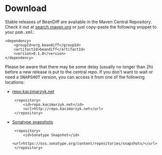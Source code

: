 Download 
========

Stable releases of BeanDiff are available in the Maven Central Repository. Check it out at [search.maven.org](http://http://search.maven.org/#search|ga|1|a%3A%22beandiff%22%20g%3A%22org.beandiff%22) or just copy-paste the following snippet to your <tt>pom.xml</tt>:

	<dependency>
		<groupId>org.beandiff</groupId>
		<artifactId>beandiff</artifactId>
		<version>0.1.0</version>
	</dependency>

Please be aware that there may be some delay (usually no longer than 2h) before a new release is put to the central repo. If you don't want to wait or need a <tt>SNAPSHOT</tt> version, you can access it from one of the following locations:

 * [repo.kaczmarzyk.net](http://repo.kaczmarzyk.net/org/beandiff/beandiff/)

		<repository>
			<id>repo.kaczmarzyk.net</id>
			<url>http://repo.kaczmarzyk.net</url>
		</repository>

 * [Sonatype snapshots](https://oss.sonatype.org/content/repositories/snapshots/org/beandiff/beandiff/)

		<repository>
			<id>Sonatype Snapshot</id>
			<url>https://oss.sonatype.org/content/repositories/snapshots/</url>
		</repository>

